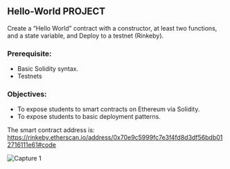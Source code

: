 ## Hello-World PROJECT

Create a “Hello World” contract with a constructor, at least two functions, and a state variable, and Deploy to a testnet (Rinkeby).


### Prerequisite:
- Basic Solidity syntax.
- Testnets

### Objectives:
  - To expose students to smart contracts on Ethereum via Solidity. 
  - To expose students to basic deployment patterns.

The smart contract address is: https://rinkeby.etherscan.io/address/0x70e9c5999fc7e3f4fd8d3df56bdb012716111e61#code


![Capture 1](https://user-images.githubusercontent.com/19577206/157762939-d45d01fa-f2ca-4eb7-ba9a-24fe77886c15.JPG)

